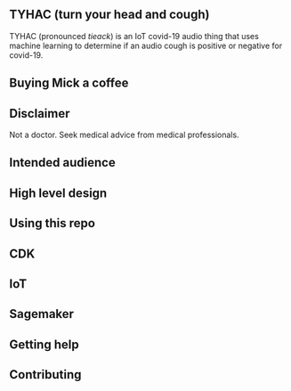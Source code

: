 ## TYHAC (turn your head and cough)
TYHAC (pronounced *tieack*) is an IoT covid-19 audio thing that uses machine learning to determine if an audio cough is positive or negative for covid-19.

## Buying Mick a coffee


## Disclaimer
Not a doctor. Seek medical advice from medical professionals.

## Intended audience

## High level design

## Using this repo

## CDK

## IoT

## Sagemaker

## Getting help

## Contributing


